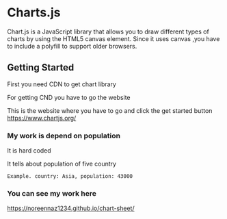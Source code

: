 # Charts.js

Chart.js is a JavaScript library that allows you to draw different types of charts by using the HTML5 canvas element. Since it uses canvas 
,you have to include a polyfill to support older browsers.

## Getting Started

First you need CDN to get chart library

For getting CND you have to go the website 

This is the website where you have to go and click the get started button https://www.chartjs.org/

### My work is depend on population 

It is hard coded 

It tells about population of five country

```
Example. country: Asia, population: 43000
```

### You can see my work here

https://noreennaz1234.github.io/chart-sheet/

